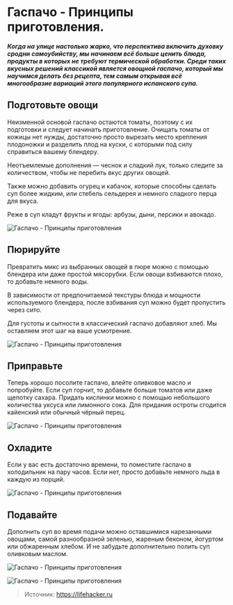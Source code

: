 # Гаспачо - Принципы приготовления.
_**Когда на улице настолько жарко, что перспектива включить духовку сродни самоубийству, мы начинаем всё больше ценить блюда, продукты в которых не требуют термической обработки. Среди таких вкусных решений классикой является овощной гаспачо, который мы научимся делать без рецепта, тем самым открывая всё многообразие вариаций этого популярного испанского супа.**_

## Подготовьте овощи

Неизменной основой гаспачо остаются томаты, поэтому с их подготовки и следует начинать приготовление. Очищать томаты от кожицы нет нужды, достаточно просто вырезать место крепления плодоножки и разделить плод на куски, с которыми под силу справиться вашему блендеру.

Неотъемлемые дополнения — чеснок и сладкий лук, только следите за количеством, чтобы не перебить вкус других овощей.

Также можно добавить огурец и кабачок, которые способны сделать суп более жидким, или стебель сельдерея и немного сладкого перца для вкуса.

Реже в суп кладут фрукты и ягоды: арбузы, дыни, персики и авокадо.

![Гаспачо - Принципы приготовления](/images/Kulinar/Soup/gaspacho_principe_001.png 'Гаспачо - Принципы приготовления')

## Пюрируйте

Превратить микс из выбранных овощей в пюре можно с помощью блендера или даже простой мясорубки. Если овощи взбиваются плохо, то добавьте немного воды.

В зависимости от предпочитаемой текстуры блюда и мощности используемого блендера, после взбивания суп можно будет пропустить через сито.

Для густоты и сытности в классический гаспачо добавляют хлеб. Мы оставляем этот шаг на ваше усмотрение.

![Гаспачо - Принципы приготовления](/images/Kulinar/Soup/gaspacho_principe_002.png 'Гаспачо - Принципы приготовления')

## Приправьте

Теперь хорошо посолите гаспачо, влейте оливковое масло и попробуйте. Если суп горчит, то добавьте больше томатов или даже щепотку сахара. Придать кислинки можно с помощью небольшого количества уксуса или лимонного сока. Для придания остроты сгодится кайенский или обычный чёрный перец.

![Гаспачо - Принципы приготовления](/images/Kulinar/Soup/gaspacho_principe_003.png 'Гаспачо - Принципы приготовления')

## Охладите

Если у вас есть достаточно времени, то поместите гаспачо в холодильник на пару часов. Если нет, просто добавьте немного льда в каждую из порций.

![Гаспачо - Принципы приготовления](/images/Kulinar/Soup/gaspacho_principe_004.png 'Гаспачо - Принципы приготовления')

## Подавайте

Дополнить суп во время подачи можно оставшимися нарезанными овощами, самой разнообразной зеленью, жареным беконом, йогуртом или обжаренным хлебом. И не забудьте дополнительно полить суп оливковым маслом.

![Гаспачо - Принципы приготовления](/images/Kulinar/Soup/gaspacho_principe_005.png 'Гаспачо - Принципы приготовления')

![Гаспачо - Принципы приготовления](/images/Kulinar/Soup/gaspacho_principe_006.png 'Гаспачо - Принципы приготовления')

> Источник: https://lifehacker.ru
